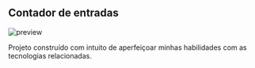 ## Contador de entradas
![preview](/home/allanf/aprendizado/Projects/passager-counter/.github/preview.jpg)


Projeto construído com intuito de aperfeiçoar minhas habilidades com as tecnologias relacionadas.